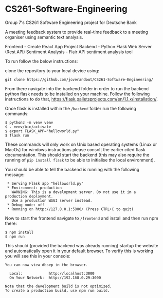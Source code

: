 # CS261-Software-Engineering
Group 7's CS261 Software Engineering project for Deutsche Bank

A meeting feedback system to provide real-time feedback to a meeting organiser using semantic text analysis.

Frontend - Create React App Project
Backend - Python Flask Web Server (Rest API)
Sentiment Analysis - Flair API sentiment analysis tool

To run follow the below instructions:

clone the repository to your local device using:
```
git clone https://github.com/joverandout/CS261-Software-Engineering/
```

From there navigate into the backend folder in order to run the backend python flask needs to be installed on your machine. Follow the following instructions to do that, https://flask.palletsprojects.com/en/1.1.x/installation/.

Once flask is installed within the `/backend` folder run the following commands:
```
$ python3 -m venv venv
$ . venv/bin/activate
$ export FLASK_APP="helloworld.py"
$ flask run
```
These commands will only work on Unix based operating systems (Linux or MacOs) for windows instructions please consolt the earlier cited flask documentation. This should start the backend (this may also require the running of `pip install flask` to be able to initialise the local environment).

You should be able to tell the backend is running with the following message:

```
 * Serving Flask app "helloworld.py"
 * Environment: production
   WARNING: This is a development server. Do not use it in a production deployment.
   Use a production WSGI server instead.
 * Debug mode: off
 * Running on http://127.0.0.1:5000/ (Press CTRL+C to quit)

```

Now to start the frontend navigate to `/frontend` and install and then run npm there:
```
$ npm install
$ npm run
```

This should (provided the backend was already running) startup the website and automatically open it in your default browser. To verify this is working you will see this in your console:

```
You can now view dbsep in the browser.

  Local:            http://localhost:3000
  On Your Network:  http://192.168.0.29:3000

Note that the development build is not optimized.
To create a production build, use npm run build.
```
